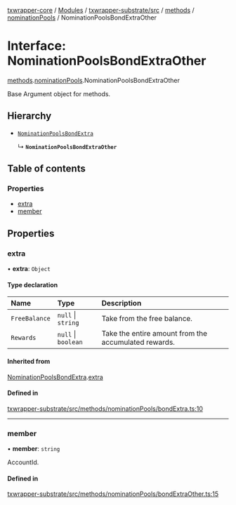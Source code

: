 [txwrapper-core](../README.md) / [Modules](../modules.md) / [txwrapper-substrate/src](../modules/txwrapper_substrate_src.md) / [methods](../modules/txwrapper_substrate_src.methods.md) / [nominationPools](../modules/txwrapper_substrate_src.methods.nominationPools.md) / NominationPoolsBondExtraOther

# Interface: NominationPoolsBondExtraOther

[methods](../modules/txwrapper_substrate_src.methods.md).[nominationPools](../modules/txwrapper_substrate_src.methods.nominationPools.md).NominationPoolsBondExtraOther

Base Argument object for methods.

## Hierarchy

- [`NominationPoolsBondExtra`](txwrapper_substrate_src.methods.nominationPools.NominationPoolsBondExtra.md)

  ↳ **`NominationPoolsBondExtraOther`**

## Table of contents

### Properties

- [extra](txwrapper_substrate_src.methods.nominationPools.NominationPoolsBondExtraOther.md#extra)
- [member](txwrapper_substrate_src.methods.nominationPools.NominationPoolsBondExtraOther.md#member)

## Properties

### extra

• **extra**: `Object`

#### Type declaration

| Name | Type | Description |
| :------ | :------ | :------ |
| `FreeBalance` | ``null`` \| `string` | Take from the free balance. |
| `Rewards` | ``null`` \| `boolean` | Take the entire amount from the accumulated rewards. |

#### Inherited from

[NominationPoolsBondExtra](txwrapper_substrate_src.methods.nominationPools.NominationPoolsBondExtra.md).[extra](txwrapper_substrate_src.methods.nominationPools.NominationPoolsBondExtra.md#extra)

#### Defined in

[txwrapper-substrate/src/methods/nominationPools/bondExtra.ts:10](https://github.com/paritytech/txwrapper-core/blob/fe8eeb2/packages/txwrapper-substrate/src/methods/nominationPools/bondExtra.ts#L10)

___

### member

• **member**: `string`

AccountId.

#### Defined in

[txwrapper-substrate/src/methods/nominationPools/bondExtraOther.ts:15](https://github.com/paritytech/txwrapper-core/blob/fe8eeb2/packages/txwrapper-substrate/src/methods/nominationPools/bondExtraOther.ts#L15)
